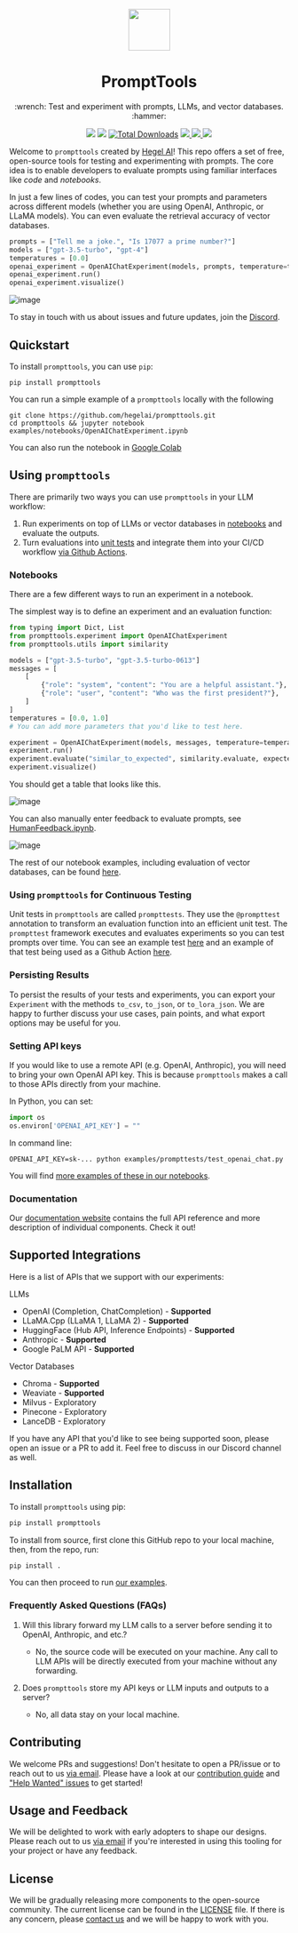 <p align="center">
  <a href="https://hegel-ai.com"><img src="https://upload.wikimedia.org/wikipedia/commons/5/51/Owl_of_Minerva.svg" width="75" height="75"></a>
</p>
<h1 align="center">
 PromptTools
</h1>
<p align="center">
:wrench: Test and experiment with prompts, LLMs, and vector databases. :hammer:
<p align="center">
  <a href="http://prompttools.readthedocs.io/"><img src="https://img.shields.io/badge/View%20Documentation-Docs-yellow"></a>
  <a href="https://discord.gg/7KeRPNHGdJ"><img src="https://img.shields.io/badge/Join%20our%20community-Discord-blue"></a>
  <a href="https://pepy.tech/project/prompttools" target="_blank"><img src="https://pepy.tech/badge/prompttools" alt="Total Downloads"/></a>
  <a href="https://pepy.tech/project/prompttools">
    <img src="https://static.pepy.tech/badge/prompttools/month" />
  </a>
  <a href="https://github.com/hegelai/prompttools">
      <img src="https://img.shields.io/github/stars/hegelai/prompttools" />
  </a>
  <a href="https://twitter.com/hegel_ai"><img src="https://img.shields.io/twitter/follow/Hegel_AI?style=social"></a>
</p>


Welcome to `prompttools` created by [Hegel AI](https://hegel-ai.com/)! This repo offers a set of free, open-source tools for testing and experimenting with prompts. The core idea is to enable developers to evaluate prompts using familiar interfaces like _code_ and _notebooks_.

In just a few lines of codes, you can test your prompts and parameters across different models (whether you are using
OpenAI, Anthropic, or LLaMA models). You can even evaluate the retrieval accuracy of vector databases.

```python
prompts = ["Tell me a joke.", "Is 17077 a prime number?"]
models = ["gpt-3.5-turbo", "gpt-4"]
temperatures = [0.0]
openai_experiment = OpenAIChatExperiment(models, prompts, temperature=temperatures)
openai_experiment.run()
openai_experiment.visualize()
```


![image](img/demo.gif)

To stay in touch with us about issues and future updates, join the [Discord](https://discord.gg/7KeRPNHGdJ).

## Quickstart

To install `prompttools`, you can use `pip`:

```
pip install prompttools
```

You can run a simple example of a `prompttools` locally with the following

```
git clone https://github.com/hegelai/prompttools.git
cd prompttools && jupyter notebook examples/notebooks/OpenAIChatExperiment.ipynb
```

You can also run the notebook in [Google Colab](https://colab.research.google.com/drive/1YVcpBew8EqbhXFN8P5NaFrOIqc1FKWeS?usp=sharing)

## Using `prompttools`

There are primarily two ways you can use `prompttools` in your LLM workflow:

1. Run experiments on top of LLMs or vector databases in [notebooks](/examples/notebooks/) and evaluate the outputs.
2. Turn evaluations into [unit tests](/examples/prompttests/test_openai_chat.py) and integrate them into your CI/CD workflow [via Github Actions](/.github/workflows/ci.yml).

### Notebooks

There are a few different ways to run an experiment in a notebook.

The simplest way is to define an experiment and an evaluation function:

```python
from typing import Dict, List
from prompttools.experiment import OpenAIChatExperiment
from prompttools.utils import similarity

models = ["gpt-3.5-turbo", "gpt-3.5-turbo-0613"]
messages = [
    [
        {"role": "system", "content": "You are a helpful assistant."},
        {"role": "user", "content": "Who was the first president?"},
    ]
]
temperatures = [0.0, 1.0]
# You can add more parameters that you'd like to test here.

experiment = OpenAIChatExperiment(models, messages, temperature=temperatures)
experiment.run()
experiment.evaluate("similar_to_expected", similarity.evaluate, expected=["George Washington"])
experiment.visualize()
```

You should get a table that looks like this.

![image](img/table.png)

You can also manually enter feedback to evaluate prompts, see [HumanFeedback.ipynb](/examples/notebooks/HumanFeedback.ipynb).

![image](img/feedback.png)

The rest of our notebook examples, including evaluation of vector databases, can be found [here](/examples/notebooks/).

### Using `prompttools` for Continuous Testing

Unit tests in `prompttools` are called `prompttests`. They use the `@prompttest` annotation to transform an evaluation function into an efficient unit test. The `prompttest` framework executes and evaluates experiments so you can test prompts over time. You can see an example test [here](/examples/prompttests/test_openai_chat.py) and an example of that test being used as a Github Action [here](/.github/workflows/post-commit.yaml).

### Persisting Results

To persist the results of your tests and experiments, you can export your `Experiment` with the methods `to_csv`,
`to_json`, or `to_lora_json`. We are happy to further discuss your use cases, pain points, and what export
options may be useful for you.

### Setting API keys

If you would like to use a remote API (e.g. OpenAI, Anthropic), you will need to bring your own OpenAI API key.
This is because `prompttools` makes a call to those APIs directly from your machine.

In Python, you can set:
```python
import os
os.environ['OPENAI_API_KEY'] = ""
```

In command line:
```
OPENAI_API_KEY=sk-... python examples/prompttests/test_openai_chat.py
```

You will find [more examples of these in our notebooks](/examples/notebooks/).

### Documentation

Our [documentation website](https://prompttools.readthedocs.io/en/latest/index.html) contains the full API reference
and more description of individual components. Check it out!

## Supported Integrations

Here is a list of APIs that we support with our experiments:

LLMs
- OpenAI (Completion, ChatCompletion) - **Supported**
- LLaMA.Cpp (LLaMA 1, LLaMA 2) - **Supported**
- HuggingFace (Hub API, Inference Endpoints) - **Supported**
- Anthropic - **Supported**
- Google PaLM API - **Supported**

Vector Databases
- Chroma - **Supported**
- Weaviate - **Supported**
- Milvus - Exploratory
- Pinecone - Exploratory
- LanceDB - Exploratory

If you have any API that you'd like to see being supported soon, please open an issue or
a PR to add it. Feel free to discuss in our Discord channel as well.

## Installation

To install `prompttools` using pip:

```bash
pip install prompttools
```

To install from source, first clone this GitHub repo to your local machine, then, from the repo, run:

```bash
pip install .
```

You can then proceed to run [our examples](/examples/notebooks/).

### Frequently Asked Questions (FAQs)

1. Will this library forward my LLM calls to a server before sending it to OpenAI, Anthropic, and etc.?
    - No, the source code will be executed on your machine. Any call to LLM APIs will be directly executed from your machine without any forwarding.

2. Does `prompttools` store my API keys or LLM inputs and outputs to a server?
    - No, all data stay on your local machine.

## Contributing

We welcome PRs and suggestions! Don't hesitate to open a PR/issue or to reach out to us [via email](mailto:team@hegel-ai.com).
Please have a look at our [contribution guide](CONTRIBUTING.md) and
["Help Wanted" issues](https://github.com/hegelai/prompttools/issues?q=is%3Aopen+is%3Aissue+label%3A%22help+wanted%22) to get started!

## Usage and Feedback

We will be delighted to work with early adopters to shape our designs. Please reach out to us [via email](mailto:team@hegel-ai.com) if you're
interested in using this tooling for your project or have any feedback.

## License

We will be gradually releasing more components to the open-source community. The current license can be found in the  [LICENSE](LICENSE) file. If there is any concern, please [contact us](mailto:eam@hegel-ai.com) and we will be happy to work with you.
